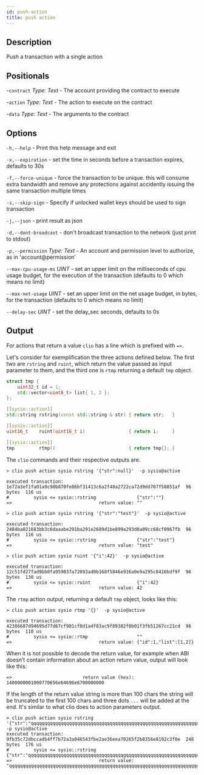 ```yaml
---
id: push-action
title: push action
---
```




## Description

Push a transaction with a single action

## Positionals

-`contract` _Type: Text_ - The account providing the contract to execute

-`action` _Type: Text_ - The action to execute on the contract

-`data` _Type: Text_ - The arguments to the contract

## Options

 `-h,--help` - Print this help message and exit

 `-x,--expiration` - set the time in seconds before a transaction expires, defaults to 30s

 `-f,--force-unique` - force the transaction to be unique. this will consume extra bandwidth and remove any protections against accidently issuing the same transaction multiple times

`-s,--skip-sign` - Specify if unlocked wallet keys should be used to sign transaction

`-j,--json` - print result as json

`-d,--dont-broadcast` - don't broadcast transaction to the network (just print to stdout)

`-p,--permission` _Type: Text_ - An account and permission level to authorize, as in 'account@permission'

`--max-cpu-usage-ms` _UINT_ - set an upper limit on the milliseconds of cpu usage budget, for the execution of the transaction (defaults to 0 which means no limit)

`--max-net-usage` _UINT_ - set an upper limit on the net usage budget, in bytes, for the transaction (defaults to 0 which means no limit)

`--delay-sec` _UINT_ - set the delay_sec seconds, defaults to 0s

## Output

For actions that return a value `clio` has a line which is prefixed with `=>`.

Let's consider for exemplification the three actions defined below. The first two are `rstring` and `ruint`, which return the value passed as input parameter to them, and the third one is `rtmp` returning a default `tmp` object.

```c++
struct tmp {
    uint32_t id = 1;
    std::vector<uint8_t> list{ 1, 2 };
};

[[sysio::action]]
std::string rstring(const std::string & str) { return str;   }

[[sysio::action]]
uint16_t    ruint(uint16_t i)                { return i;     }

[[sysio::action]]
tmp         rtmp()                           { return tmp{}; }
```

The `clio` commands and their respective outputs are.

```shell
> clio push action sysio rstring '{"str":null}'  -p sysio@active

executed transaction: 1e72a3ef1fa01a9c90b870fe86bf31413c6a2f40a2722ca72d9dd707f58851af  96 bytes  116 us
#         sysio <= sysio::rstring               {"str":""}
=>                                return value: ""

> clio push action sysio rstring '{"str":"test"}'  -p sysio@active

executed transaction: 2484ba021683bb3c6daaabe291ba291e2689d1be899a293d0a09cc68cf0967fb  96 bytes  116 us
#         sysio <= sysio::rstring               {"str":"test"}
=>                                return value: "test"

> clio push action sysio ruint '{"i":42}'  -p sysio@active

executed transaction: 12c51fd27fad9bb0fa959037a72093ad0b168f5846e916a0e9a295c8416bdf9f  96 bytes  138 us
#         sysio <= sysio::ruint                 {"i":42}
=>                                return value: 42
```

The `rtmp` action output, returning a default `tmp` object, looks like this:

```shell
> clio push action sysio rtmp '{}'  -p sysio@active

executed transaction: 42386687d94695d77d67cf901cf8d1a4f83ac9f89382f0b01f3fb51267cc21cd  96 bytes  110 us
#         sysio <= sysio::rtmp                  ""
=>                                return value: {"id":1,"list":[1,2]}
```

When it is not possible to decode the return value, for example when ABI doesn’t contain information about an action return value, output will look like this:

```shell
=>                          return value (hex): 1400000001000770656e64696e6700000000
```

If the length of the return value string is more than 100 chars the string will be truncated to the first 100 chars and three dots `...` will be added at the end. It's similar to what clio does to action parameters output.

```shell
> clio push action sysio rstring '{"str":"qqqqqqqqqqqqqqqqqqqqqqqqqqqqqqqqqqqqqqqqqqqqqqqqqqqqqqqqqqqqqqqqqqqqqqqqqqqqqqqqqqqqqqqqqqqqqqqqqqqqqqqqqqqqqqqqqqqqqqqqqqqqqqqqqqqqqqqqqqqqqqqqqqq"}'  -p sysio@active
executed transaction: 9fb35c72dbccadb4ff7b72a3a046543fbe2ae36eea70265f2b8356e8192c3f0e  248 bytes  176 us
#         sysio <= sysio::rstring               {"str":"qqqqqqqqqqqqqqqqqqqqqqqqqqqqqqqqqqqqqqqqqqqqqqqqqqqqqqqqqqqqqqqqqqqqqqqqqqqqqqqqqqqqqqqqqqqq...
=>                                return value: "qqqqqqqqqqqqqqqqqqqqqqqqqqqqqqqqqqqqqqqqqqqqqqqqqqqqqqqqqqqqqqqqqqqqqqqqqqqqqqqqqqqqqqqqqqqqqqqqqqq...
```
